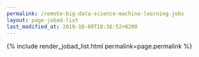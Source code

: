 ```yaml
---
permalink: /remote-big-data-science-machine-learning-jobs
layout: page-jobad-list
last_modified_at: 2019-10-09T18:36:52+0200
---
```

{% include render_jobad_list.html permalink=page.permalink %}
